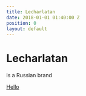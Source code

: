 ```yaml
---
title: Lecharlatan
date: 2018-01-01 01:40:00 Z
position: 0
layout: default
---
```


# Lecharlatan

is a Russian brand

[Hello](http://indexmod.club/)